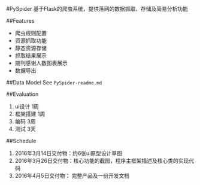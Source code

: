 #PySpider
  基于Flask的爬虫系统，提供落网的数据抓取、存储及简易分析功能
  
##Features
*  爬虫规则配置    
*  资源抓取功能   
*  静态资源存储   
*  抓取结果展示   
*  期刊感谢人数图表展示   
*  数据导出  

##Data Model
See `` PySpider-readme.md ``

##Evaluation
1. ui设计   1周
2. 框架搭建  1周
3. 编码     3周
4. 测试     3天

##Schedule
1. 2016年3月14日交付物：约6张ui原型设计草图
2. 2016年3月26日交付物：核心功能的截图，程序主框架描述及核心类的实现代码
3. 2016年4月5日交付物： 完整产品及一份开发文档